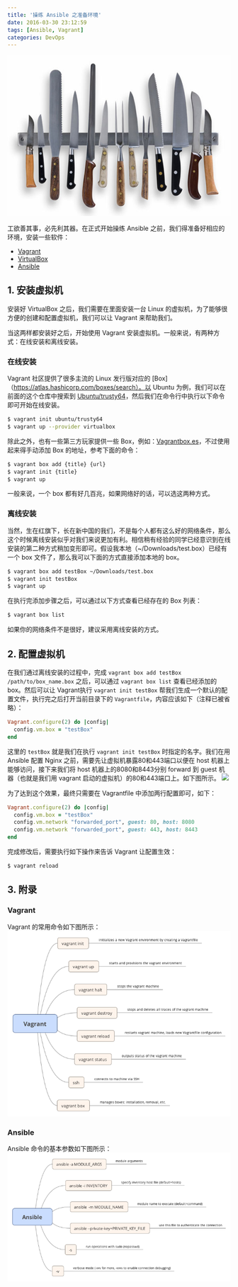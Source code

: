 ```yaml
---
title: '操练 Ansible 之准备环境'
date: 2016-03-30 23:12:59
tags: [Ansible, Vagrant]
categories: DevOps
---
```


![](/imgs/knives.jpg)

工欲善其事，必先利其器。在正式开始操练 Ansible 之前，我们得准备好相应的环境，安装一些软件：
* [Vagrant](https://www.vagrantup.com/downloads.html)
* [VirtualBox](https://www.virtualbox.org/wiki/Downloads)
* [Ansible](http://docs.ansible.com/ansible/intro_installation.html)

## 1. 安装虚拟机

安装好 VirtualBox 之后，我们需要在里面安装一台 Linux 的虚拟机，为了能够很方便的创建和配置虚拟机，我们可以让 Vagrant 来帮助我们。

当这两样都安装好之后，开始使用 Vagrant 安装虚拟机。一般来说，有两种方式：在线安装和离线安装。

### 在线安装

Vagrant 社区提供了很多主流的 Linux 发行版对应的 [Box]（https://atlas.hashicorp.com/boxes/search）。以 Ubuntu 为例，我们可以在前面的这个仓库中搜索到 [Ubuntu/trusty64](https://atlas.hashicorp.com/ubuntu/boxes/trusty64)，然后我们在命令行中执行以下命令即可开始在线安装。

```bash
$ vagrant init ubuntu/trusty64
$ vagrant up --provider virtualbox
```

除此之外，也有一些第三方玩家提供一些 Box，例如：[Vagrantbox.es](http://www.vagrantbox.es/)，不过使用起来得手动添加 Box 的地址，参考下面的命令：
<!--more-->

```bash
$ vagrant box add {title} {url}
$ vagrant init {title}
$ vagrant up
```

一般来说，一个 box 都有好几百兆，如果网络好的话，可以选这两种方式。

### 离线安装

当然，生在红旗下，长在新中国的我们，不是每个人都有这么好的网络条件，那么这个时候离线安装似乎对我们来说更加有利。相信稍有经验的同学已经意识到在线安装的第二种方式稍加变形即可。假设我本地（~/Downloads/test.box）已经有一个 box 文件了，那么我可以下面的方式直接添加本地的 box。

```bash
$ vagrant box add testBox ~/Downloads/test.box
$ vagrant init testBox
$ vagrant up
```

在执行完添加步骤之后，可以通过以下方式查看已经存在的 Box 列表：

```bash
$ vagrant box list
```

如果你的网络条件不是很好，建议采用离线安装的方式。

## 2. 配置虚拟机

在我们通过离线安装的过程中，完成 `vagrant box add testBox /path/to/box_name.box` 之后，可以通过 `vagrant box list` 查看已经添加的 box。然后可以让 Vagrant执行 `vagrant init testBox` 帮我们生成一个默认的配置文件，执行完之后打开当前目录下的 `Vagrantfile`，内容应该如下（注释已被省略）：

```ruby
Vagrant.configure(2) do |config|
  config.vm.box = "testBox"
end
```

这里的 `testBox` 就是我们在执行 `vagrant init testBox` 时指定的名字。我们在用 Ansible 配置 Nginx 之前，需要先让虚拟机暴露80和443端口以便在 host 机器上能够访问，接下来我们将 host 机器上的8080和8443分别 forward 到 guest 机器（也就是我们用 vagrant 启动的虚拟机）的80和443端口上。如下图所示。
![](/imgs/forward-port.jpg)

为了达到这个效果，最终只需要在 Vagrantfile 中添加两行配置即可，如下：

```ruby
Vagrant.configure(2) do |config|
  config.vm.box = "testBox"
  config.vm.network "forwarded_port", guest: 80, host: 8080
  config.vm.network "forwarded_port", guest: 443, host: 8443
end
```

完成修改后，需要执行如下操作来告诉 Vagrant 让配置生效：

```bash
$ vagrant reload
```

## 3. 附录

### Vagrant
Vagrant 的常用命令如下图所示：
![](/imgs/vagrant-command.png)

### Ansible
Ansible 命令的基本参数如下图所示：
![](/imgs/ansible-command-args.png)
